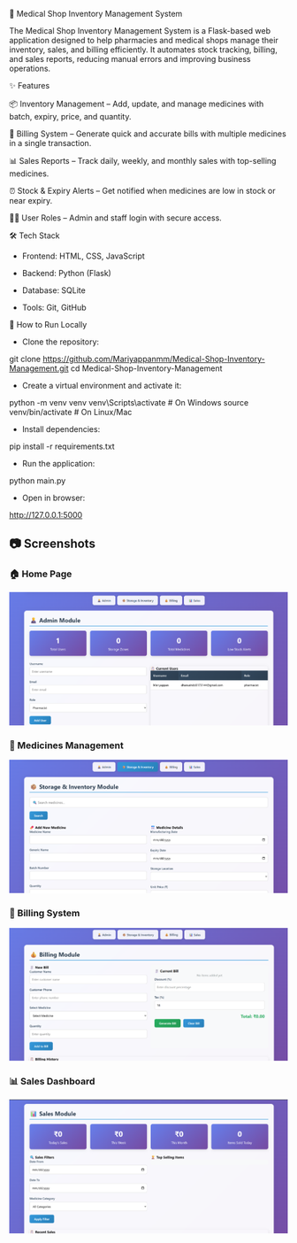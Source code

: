 💊 Medical Shop Inventory Management System

The Medical Shop Inventory Management System is a Flask-based web application designed to help pharmacies and medical shops manage their inventory, sales, and billing efficiently. It automates stock tracking, billing, and sales reports, reducing manual errors and improving business operations.

✨ Features

📦 Inventory Management – Add, update, and manage medicines with batch, expiry, price, and quantity.

🧾 Billing System – Generate quick and accurate bills with multiple medicines in a single transaction.

📊 Sales Reports – Track daily, weekly, and monthly sales with top-selling medicines.

⏰ Stock & Expiry Alerts – Get notified when medicines are low in stock or near expiry.

👩‍💼 User Roles – Admin and staff login with secure access.

🛠️ Tech Stack

- Frontend: HTML, CSS, JavaScript

- Backend: Python (Flask)

- Database: SQLite

- Tools: Git, GitHub

🚀 How to Run Locally

- Clone the repository:

git clone https://github.com/Mariyappanmm/Medical-Shop-Inventory-Management.git
cd Medical-Shop-Inventory-Management


- Create a virtual environment and activate it:

python -m venv venv
venv\Scripts\activate   # On Windows
source venv/bin/activate  # On Linux/Mac


- Install dependencies:

pip install -r requirements.txt


- Run the application:

python main.py


- Open in browser:

http://127.0.0.1:5000
## 📷 Screenshots  

### 🏠 Home Page  
![Home Page](screenshots/admin2.png)  

### 💊 Medicines Management  
![Medicines Page](screenshots/storage.png)  

### 🧾 Billing System  
![Billing Page](screenshots/bill.png)  

### 📊 Sales Dashboard  
![Sales Page](screenshots/sale.png)  
